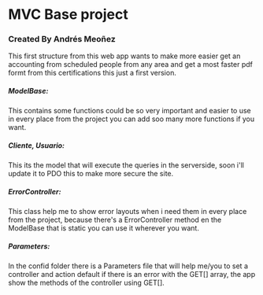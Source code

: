 # **MVC Base project**
### **Created By Andrés Meoñez**

This first structure from this web app wants to make more easier get an accounting from scheduled people from any area and get a most faster pdf formt from this certifications this just a first version.

##### ModelBase:
This contains some functions could be so very important and easier to use in every place from the project you can add soo many more functions if you want. <br>

##### Cliente, Usuario:
This its the model that will execute the queries in the serverside, soon i'll update it to PDO this to make more secure the site.

##### ErrorController:
This class help me to show error layouts when i need them in every place from the project, because there's a ErrorController method en the ModelBase that is static you can use it wherever you want.

##### Parameters:
In the confid folder there is a Parameters file that will help me/you to set a controller and action default if there is an error with the GET[] array, the app show the methods of the controller using GET[].
